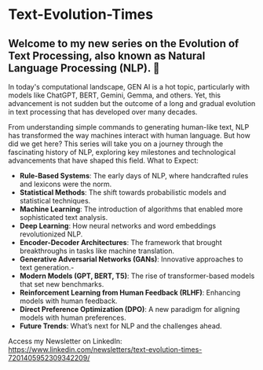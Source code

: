 # Text-Evolution-Times

## Welcome to my new series on the Evolution of Text Processing, also known as Natural Language Processing (NLP). 🌟

In today's computational landscape, GEN AI is a hot topic, particularly with models like ChatGPT, BERT, Gemini, Gemma, and others. Yet, this advancement is not sudden but the outcome of a long and gradual evolution in text processing that has developed over many decades.

From understanding simple commands to generating human-like text, NLP has transformed the way machines interact with human language. But how did we get here? This series will take you on a journey through the fascinating history of NLP, exploring key milestones and technological advancements that have shaped this field. What to Expect:

- **Rule-Based Systems**: The early days of NLP, where handcrafted rules and lexicons were the norm.
- **Statistical Methods**: The shift towards probabilistic models and statistical techniques.
- **Machine Learning**: The introduction of algorithms that enabled more sophisticated text analysis.
- **Deep Learning**: How neural networks and word embeddings revolutionized NLP.
- **Encoder-Decoder Architectures**: The framework that brought breakthroughs in tasks like machine translation.
- **Generative Adversarial Networks (GANs)**: Innovative approaches to text generation.-
- **Modern Models (GPT, BERT, T5)**: The rise of transformer-based models that set new benchmarks.
- **Reinforcement Learning from Human Feedback (RLHF)**: Enhancing models with human feedback.
- **Direct Preference Optimization (DPO)**: A new paradigm for aligning models with human preferences.
- **Future Trends**: What’s next for NLP and the challenges ahead.

Access my Newsletter on LinkedIn: https://www.linkedin.com/newsletters/text-evolution-times-7201405952309342209/
